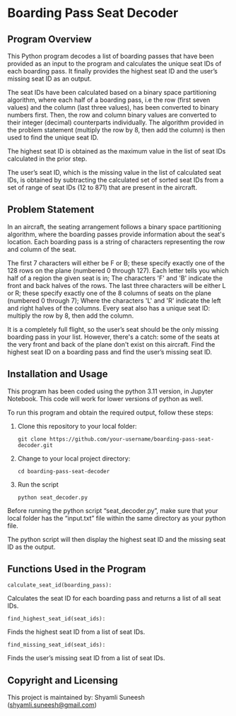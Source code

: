 # Boarding Pass Seat Decoder 

## Program Overview

This Python program decodes a list of boarding passes that have been provided as an input to the program and calculates the unique seat IDs of each boarding pass. It finally provides the highest seat ID and the user’s missing seat ID as an output. 

The seat IDs have been calculated based on a binary space partitioning algorithm, where each half of a boarding pass, i.e the row (first seven values) and the column (last three values), has been converted to binary numbers first. Then, the row and column binary values are converted to their integer (decimal) counterparts individually. The algorithm provided in the problem statement (multiply the row by 8, then add the column) is then used to find the unique seat ID. 

The highest seat ID is obtained as the maximum value in the list of seat IDs calculated in the prior step.

The user’s seat ID, which is the missing value in the list of calculated seat IDs, is obtained by subtracting the calculated set of sorted seat IDs from a set of range of seat IDs (12 to 871) that are present in the aircraft.

## Problem Statement 

In an aircraft, the seating arrangement follows a binary space partitioning algorithm, where the boarding passes provide information about the seat's location. Each boarding pass is a string of characters representing the row and column of the seat. 

The first 7 characters will either be F or B; these specify exactly one of the 128 rows on the plane (numbered 0 through 127). Each letter tells you which half of a region the given seat is in; The characters 'F' and 'B' indicate the front and back halves of the rows. The last three characters will be either L or R; these specify exactly one of the 8 columns of seats on the plane (numbered 0 through 7); Where the characters 'L' and 'R' indicate the left and right halves of the columns. Every seat also has a unique seat ID: multiply the row by 8, then add the column.

It is a completely full flight, so the user’s seat should be the only missing boarding pass in your list. However, there's a catch: some of the seats at the very front and back of the plane don't exist on this aircraft. Find the highest seat ID on a boarding pass and find the user’s missing seat ID.

## Installation and Usage

This program has been coded using the python 3.11 version, in Jupyter Notebook. This code will work for lower versions of python as well. 

To run this program and obtain the required output, follow these steps:

1. Clone this repository to your local folder:

   ```
   git clone https://github.com/your-username/boarding-pass-seat-decoder.git

2. Change to your local project directory:

   ```
   cd boarding-pass-seat-decoder
   ```

3. Run the script

   ```
   python seat_decoder.py
   ```

Before running the python script “seat_decoder.py”, make sure that your local folder has the “input.txt” file within the same directory as your python file. 

The python script will then display the highest seat ID and the missing seat ID as the output.

## Functions Used in the Program

``` calculate_seat_id(boarding_pass): ```

Calculates the seat ID for each boarding pass and returns a list of all seat IDs.

``` find_highest_seat_id(seat_ids): ```

Finds the highest seat ID from a list of seat IDs.

``` find_missing_seat_id(seat_ids): ```

Finds the user’s missing seat ID from a list of seat IDs.

## Copyright and Licensing

This project is maintained by: Shyamli Suneesh (shyamli.suneesh@gmail.com)
